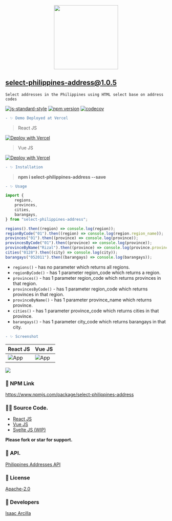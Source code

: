 <p align="center"><img src="https://pngimage.net/wp-content/uploads/2018/06/philippine-flag-icon-png-5.png" width="200"></p>

## **select-philippines-address@1.0.5**

`Select addresses in the Philippines using HTML select base on address codes`

[![js-standard-style](https://img.shields.io/badge/code%20style-standard-brightgreen.svg?style=flat)](http://standardjs.com/) [![npm version](https://badge.fury.io/js/select-philippines-address.svg)](https://badge.fury.io/js/select-philippines-address) [![codecov](https://codecov.io/gh/nodejs/undici/branch/main/graph/badge.svg?token=yZL6LtXkOA)](https://codecov.io/gh/nodejs/undici)

```diff
- ✨ Demo Deployed at Vercel
```

> React JS

[![Deploy with Vercel](https://vercel.com/button)](https://select-philippines-address.vercel.app/)

> Vue JS

[![Deploy with Vercel](https://vercel.com/button)](https://select-philippines-address-vue.vercel.app/)

```diff
- ✨ Installation
```

> **npm i select-philippines-address --save**

```diff
- ✨ Usage
```

```js
import {
    regions,
    provinces,
    cities,
    barangays,
} from "select-philippines-address";

regions().then((region) => console.log(region));
regionByCode("01").then((region) => console.log(region.region_name));
provinces("01").then((province) => console.log(province));
provincesByCode("01").then((province) => console.log(province));
provinceByName("Rizal").then((province) => console.log(province.province_code));
cities("0128").then((city) => console.log(city));
barangays("052011").then((barangays) => console.log(barangays));
```

-   `regions()` - has no parameter which returns all regions.
-   `regionByCode()` - has 1 parameter region_code which returns a region.
-   `provinces()` - has 1 parameter region_code which returns provinces in that region.
-   `provincesByCode()` - has 1 parameter region_code which returns provinces in that region.
-   `provinceByName()` - has 1 parameter province_name which returns province.
-   `cities()` - has 1 parameter province_code which returns cities in that province.
-   `barangays()` - has 1 parameter city_code which returns barangays in that city.

```diff
- ✨ Screenshot
```

| React JS                                                                                                  | Vue JS                                                                                       |
| --------------------------------------------------------------------------------------------------------- | -------------------------------------------------------------------------------------------- |
| ![App](https://github.com/isaacdarcilla/select-philippines-address/blob/main/demo/react/screenshot/1.PNG) | ![App](https://github.com/isaacdarcilla/select-philippines-address/blob/main/demo/vue/2.PNG) |

![](https://github.com/isaacdarcilla/select-philippines-address/blob/main/demo/react/screenshot/img.png)

### 🚀 NPM Link

https://www.npmjs.com/package/select-philippines-address

### 👨‍💻 Source Code.

-   [React JS](https://github.com/isaacdarcilla/select-philippines-address/tree/main/demo/react)
-   [Vue JS](https://github.com/isaacdarcilla/select-philippines-address/tree/main/demo/vue)
-   [Svelte JS (WIP)](https://github.com/isaacdarcilla/select-philippines-address/tree/main/demo/vue)

**Please fork or star for support.**

### 🔗 API.

[Philippines Addresses API](https://isaacdarcilla.github.io/philippine-addresses/)

### 🔖 License

[Apache-2.0](https://github.com/isaacdarcilla/select-philippines-address/blob/master/LICENSE)

### 🚀 Developers

[Isaac Arcilla](https://facebook.com/isaacdarcilla)
[]()
